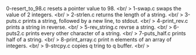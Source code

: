 0-resert_to_98.c resets a pointer value to 98. <br/ >
1-swap.c swaps the value of 2 integers. <br/ >
2-strlen.c returns the length of a string. <br/ >
3-puts.c prints a string, followed by a new line, to stdout. <br/ >
4-print_rev.c prints a string in reverse. <br/ >
5-rev_string.c revrse a string. <br/ >
6-puts2.c prints every other character of a string. <br/ >
7-puts_half.c prints half of a string. <br/ >
8-print_array.c print n elements of an array of integers. <br/ >
9-strcpy.c copies q tring to q buffer. <br/ >
